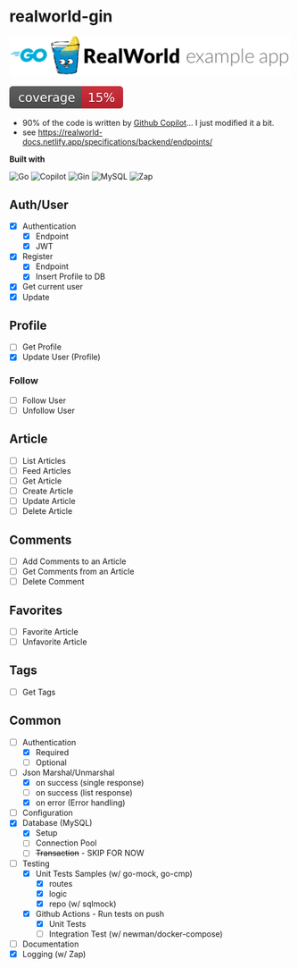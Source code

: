 # realworld-gin

![logo](logo.png)

![coverage](https://raw.githubusercontent.com/ndy2/realworld-gin/badges/.badges/main/coverage.svg)

- 90% of the code is written by [Github Copilot](https://github.com/features/copilot)... I just modified it a bit.
- see https://realworld-docs.netlify.app/specifications/backend/endpoints/

**Built with**

![Go](https://img.shields.io/badge/Go-00ADD8?style=for-the-badge&logo=go&logoColor=white)
![Copilot](https://img.shields.io/badge/Copilot-000000?style=for-the-badge&logo=github&logoColor=white)
![Gin](https://img.shields.io/badge/Gin-00ADD8?style=for-the-badge&logo=go&logoColor=white)
![MySQL](https://img.shields.io/badge/MySQL-4479A1?style=for-the-badge&logo=mysql&logoColor=white)
![Zap](https://img.shields.io/badge/Zap-00ADD8?style=for-the-badge&logo=go&logoColor=white)

## Auth/User

- [x] Authentication
    - [x] Endpoint
    - [x] JWT
- [x] Register
    - [x] Endpoint
    - [x] Insert Profile to DB
- [x] Get current user
- [x] Update

## Profile

- [ ] Get Profile
- [x] Update User (Profile)

### Follow

- [ ] Follow User
- [ ] Unfollow User

## Article

- [ ] List Articles
- [ ] Feed Articles
- [ ] Get Article
- [ ] Create Article
- [ ] Update Article
- [ ] Delete Article

## Comments

- [ ] Add Comments to an Article
- [ ] Get Comments from an Article
- [ ] Delete Comment

## Favorites

- [ ] Favorite Article
- [ ] Unfavorite Article

## Tags

- [ ] Get Tags

## Common

- [ ] Authentication
    - [x] Required
    - [ ] Optional
- [ ] Json Marshal/Unmarshal
    - [x] on success (single response)
    - [ ] on success (list response)
    - [x] on error (Error handling)
- [ ] Configuration
- [x] Database (MySQL)
    - [x] Setup
    - [ ] Connection Pool
    - [ ] ~~Transaction~~ - SKIP FOR NOW
- [ ] Testing
    - [x] Unit Tests Samples (w/ go-mock, go-cmp)
        - [x] routes
        - [x] logic
        - [x] repo (w/ sqlmock)
    - [x] Github Actions - Run tests on push
        - [x] Unit Tests
        - [ ] Integration Test (w/ newman/docker-compose)
- [ ] Documentation
- [x] Logging (w/ Zap)